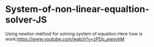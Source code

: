 # System-of-non-linear-equaltion-solver-JS
Using newton method for solving system of equation.Here how is work:https://www.youtube.com/watch?v=zPDp_ewoyhM

